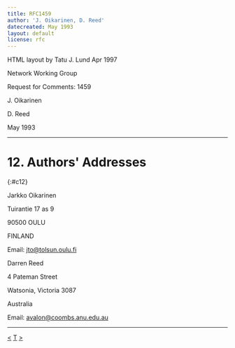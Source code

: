 ```yaml
---
title: RFC1459
author: 'J. Oikarinen, D. Reed'
datecreated: May 1993
layout: default
license: rfc
---
```

HTML layout by Tatu J. Lund Apr 1997

Network Working Group

Request for Comments: 1459

J. Oikarinen

D. Reed

May 1993

* * *

# 12. Authors' Addresses
{:#c12}

Jarkko Oikarinen

Tuirantie 17 as 9

90500 OULU

FINLAND

Email: [jto@tolsun.oulu.fi](mailto:jto@tolsun.oulu.fi)

Darren Reed

4 Pateman Street

Watsonia, Victoria 3087

Australia

Email: [avalon@coombs.anu.edu.au](mailto:avalon@coombs.anu.edu.au)

* * *

[<](chapter11.html)
[T](rfc.html)
[>](rfc.html)
